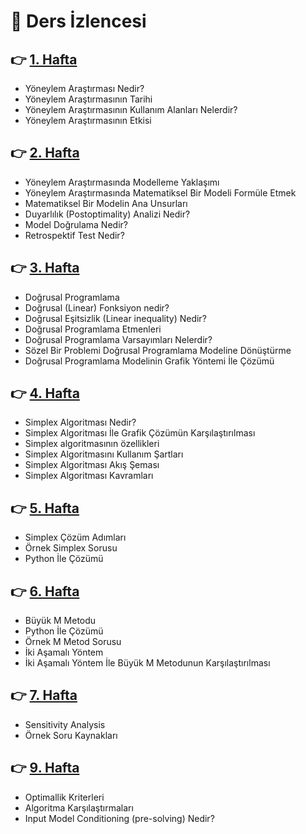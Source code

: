 # :bookmark_tabs: Ders İzlencesi 

## :point_right:	 [1. Hafta](https://github.com/enesmanan/ders-notlari/blob/main/%C4%B0ntroduction%20to%20Operation%20Resource/Hafta_1.ipynb)
+ Yöneylem Araştırması Nedir?
+ Yöneylem Araştırmasının Tarihi
+ Yöneylem Araştırmasının Kullanım Alanları Nelerdir?
+ Yöneylem Araştırmasının Etkisi

## :point_right:	 [2. Hafta](https://github.com/enesmanan/ders-notlari/blob/main/%C4%B0ntroduction%20to%20Operation%20Resource/Hafta_2.ipynb) 
+ Yöneylem Araştırmasında Modelleme Yaklaşımı
+ Yöneylem Araştırmasında Matematiksel Bir Modeli Formüle Etmek
+ Matematiksel Bir Modelin Ana Unsurları
+ Duyarlılık (Postoptimality) Analizi Nedir?
+ Model Doğrulama Nedir?
+ Retrospektif Test Nedir?

## :point_right:	 [3. Hafta](https://github.com/enesmanan/ders-notlari/blob/main/%C4%B0ntroduction%20to%20Operation%20Resource/Hafta_3.ipynb) 
+ Doğrusal Programlama
+ Doğrusal (Linear) Fonksiyon nedir?
+ Doğrusal Eşitsizlik (Linear inequality) Nedir?
+ Doğrusal Programlama Etmenleri
+ Doğrusal Programlama Varsayımları Nelerdir?
+ Sözel Bir Problemi Doğrusal Programlama Modeline Dönüştürme
+ Doğrusal Programlama Modelinin Grafik Yöntemi İle Çözümü


## :point_right:	 [4. Hafta](https://github.com/enesmanan/ders-notlari/blob/main/%C4%B0ntroduction%20to%20Operation%20Resource/Hafta_4.ipynb) 
+ Simplex Algoritması Nedir?
+ Simplex Algoritması İle Grafik Çözümün Karşılaştırılması
+ Simplex algoritmasının özellikleri
+ Simplex Algoritmasını Kullanım Şartları
+ Simplex Algoritması Akış Şeması
+ Simplex Algoritması Kavramları

## :point_right:	 [5. Hafta](https://github.com/enesmanan/ders-notlari/blob/main/%C4%B0ntroduction%20to%20Operation%20Resource/Hafta_5.ipynb) 
+ Simplex Çözüm Adımları
+ Örnek Simplex Sorusu 
+ Python İle Çözümü

## :point_right:	 [6. Hafta](https://github.com/enesmanan/ders-notlari/blob/main/%C4%B0ntroduction%20to%20Operation%20Resource/Hafta_6.ipynb) 
+ Büyük M Metodu
+ Python İle Çözümü
+ Örnek M Metod Sorusu
+ İki Aşamalı Yöntem
+ İki Aşamalı Yöntem İle Büyük M Metodunun Karşılaştırılması

## :point_right:	 [7. Hafta](https://github.com/enesmanan/ders-notlari/blob/main/%C4%B0ntroduction%20to%20Operation%20Resource/Hafta_7.ipynb) 
+ Sensitivity Analysis
+ Örnek Soru Kaynakları

## :point_right:	 [9. Hafta](https://github.com/enesmanan/ders-notlari/blob/main/%C4%B0ntroduction%20to%20Operation%20Resource/Hafta_9.ipynb) 
+ Optimallik Kriterleri
+ Algoritma Karşılaştırmaları
+ Input Model Conditioning (pre-solving) Nedir?

